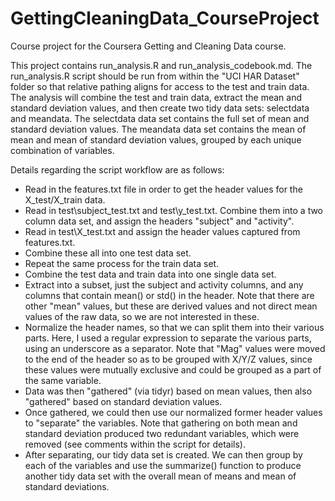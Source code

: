 # GettingCleaningData_CourseProject
Course project for the Coursera Getting and Cleaning Data course.

This project contains run_analysis.R and run_analysis_codebook.md. The run_analysis.R script should be run from within the "UCI HAR Dataset" folder so that relative pathing aligns for access to the test and train data. The analysis will combine the test and train data, extract the mean and standard deviation values, and then create two tidy data sets: selectdata and meandata. The selectdata data set contains the full set of mean and standard deviation values. The meandata data set contains the mean of mean and mean of standard deviation values, grouped by each unique combination of variables.

Details regarding the script workflow are as follows:
- Read in the features.txt file in order to get the header values for the X_test/X_train data.
- Read in test\subject_test.txt and test\y_test.txt. Combine them into a two column data set, and assign the headers "subject" and "activity".
- Read in test\X_test.txt and assign the header values captured from features.txt.
- Combine these all into one test data set.
- Repeat the same process for the train data set.
- Combine the test data and train data into one single data set.
- Extract into a subset, just the subject and activity columns, and any columns that contain mean() or std() in the header. Note that there are other "mean" values, but these are derived values and not direct mean values of the raw data, so we are not interested in these.
- Normalize the header names, so that we can split them into their various parts. Here, I used a regular expression to separate the various parts, using an underscore as a separator. Note that "Mag" values were moved to the end of the header so as to be grouped with X/Y/Z values, since these values were mutually exclusive and could be grouped as a part of the same variable.
- Data was then "gathered" (via tidyr) based on mean values, then also "gathered" based on standard deviation values.
- Once gathered, we could then use our normalized former header values to "separate" the variables. Note that gathering on both mean and standard deviation produced two redundant variables, which were removed (see comments within the script for details).
- After separating, our tidy data set is created. We can then group by each of the variables and use the summarize() function to produce another tidy data set with the overall mean of means and mean of standard deviations.
